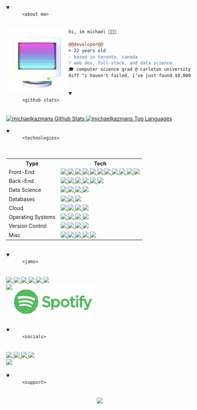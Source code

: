 <!-- Begin Header -->
<details open>
  <summary>
    <code>
      &lt;about me&gt;
    </code>
  </summary>
  <img align="left" width="168px" src="./images/floating_computer.gif" />

  ```diff
  hi, im michael 👨🏻‍💻

  @@developer@@
  + 22 years old
  - based in toronto, canada
  ! web dev, full-stack, and data science
  🎓 computer science grad @ carleton university
  diff "i haven't failed, i’ve just found 10,000 ways that won’t work"
  ```
</details>
<!-- End Header -->
<br>
<!-- Begin GitHub Stats -->
<details open>
  <summary>
    <code>
      &lt;github stats&gt;
    </code>
  </summary>
  <br/>
  <a href="https://github.com/anuraghazra/github-readme-stats">
    <img alt="michaelkazmans Github Stats" src="https://github-readme-stats.vercel.app/api/?username=michaelkazman&show_icons=true&count_private=true&theme=react&hide_border=true&bg_color=161B22&title_color=D3A9FF&icon_color=92C0E8&text_color=FFFFFF" height="194px"/>
  </a>
  <a href="https://github.com/anuraghazra/github-readme-stats">
    <img alt="michaelkazmans Top Languages" src="https://github-readme-stats.vercel.app/api/top-langs/?username=michaelkazman&langs_count=8&layout=compact&theme=react&hide_border=true&bg_color=161B22&title_color=D3A9FF&icon_color=92C0E8&text_color=FFFFFF" height="194px"/>
  </a>
</details>
<!-- End GitHub Stats -->
<br>
<!-- Start Technologies -->
<details open>
  <summary>
    <code>
      &lt;technologies&gt;
    </code>
  </summary>
  <br>
  <table>
  <tr>
    <th>Type</th>
    <th>Tech</th>
  </tr>
  <tr>
    <td>Front-End</td>
    <td>
      <a href="https://www.javascript.com/">
        <img src="https://img.icons8.com/color/30/javascript.png"/>
      </a>
      <a href="https://html.spec.whatwg.org/multipage/">
        <img src="https://img.icons8.com/color/30/html-5.png"/>
      </a>
      <a href="https://www.w3.org/Style/CSS/">
        <img src="https://img.icons8.com/color/30/css3.png"/>
      </a>
      <a href="https://reactjs.org/">
        <img src="https://img.icons8.com/color/30/react-native.png"/>
      </a>
      <a href="https://redux.js.org/">
        <img src="https://img.icons8.com/color/30/redux.png"/>
      </a>
      <a href="https://nodejs.org/">
        <img src="https://img.icons8.com/color/30/nodejs.png"/>
      </a>
      <a href="https://www.typescriptlang.org/">
        <img src="https://img.icons8.com/color/30/typescript.png"/>
      </a>
      <a href="https://sass-lang.com/">
        <img src="https://img.icons8.com/color/30/sass.png"/>
      </a>
      <a href="https://next.material-ui.com/">
        <img src="https://img.icons8.com/color/30/material-ui.png"/>
      </a>
      <a href="https://getbootstrap.com/">
        <img src="https://img.icons8.com/color/30/bootstrap.png"/>
      </a>
      <a href="https://nextjs.org/">
        <img height="30" src="https://cdn.jsdelivr.net/npm/simple-icons@latest/icons/nextdotjs.svg" />
      </a>
    </td>
  </tr>
  <tr>
    <td>Back-End</td>
    <td>
      <a href="https://www.python.org/">
        <img src="https://img.icons8.com/color/30/python.png"/>
      </a>
      <a href="https://www.djangoproject.com/">
        <img src="https://img.icons8.com/color/30/django.png"/>
      </a>
      <a href="https://www.java.com/">
        <img src="https://img.icons8.com/color/30/java.png"/>
      </a>
      <a href="https://spring.io/">
        <img src="https://img.icons8.com/color/30/spring-logo.png"/>
      </a>
      <a href="http://www.open-std.org/JTC1/SC22/WG14/">
        <img src="https://img.icons8.com/color/30/c-programming.png"/>
      </a>      
      <a href="http://www.open-std.org/JTC1/SC22/WG21/">
        <img src="https://img.icons8.com/color/30/c-plus-plus-logo.png"/>
      </a>
    </td>
  </tr>
  <tr>
    <td>Data Science</td>
    <td>
      <a href="https://www.tensorflow.org/">
        <img src="https://img.icons8.com/color/30/tensorflow.png"/>
      </a>
      <a href="https://jupyter.org/">
        <img height="30" src="https://cdn.jsdelivr.net/npm/simple-icons@latest/icons/jupyter.svg" />
      </a>
      <a href="https://opencv.org/">
        <img src="https://img.icons8.com/color/30/opencv.png"/>
      </a>
      <a href="https://scikit-learn.org/">
        <img height="30" src="https://cdn.jsdelivr.net/npm/simple-icons@latest/icons/scikit-learn.svg" />
      </a>
    </td>
  </tr>
  <tr>
    <td>Databases</td>
    <td>
      <a href="https://www.mongodb.com/">
        <img src="https://img.icons8.com/color/30/mongodb.png"/>
      </a>
      <a href="https://www.mysql.com/">
        <img src="https://img.icons8.com/color/30/mysql-logo.png"/>
      </a>
      <a href="https://aws.amazon.com/s3/">
        <img src="https://img.icons8.com/color/30/amazon-s3.png"/>
      </a>
    </td>
  </tr>
  <tr>
    <td>Cloud</td>
    <td>
      <a href="https://cloud.google.com/">
        <img src="https://img.icons8.com/color/30/google-cloud.png"/>
      </a>
      <a href="https://aws.amazon.com/">
        <img src="https://img.icons8.com/color/30/amazon-web-services.png"/>
      </a>
      <a href="https://azure.microsoft.com/">
        <img src="https://img.icons8.com/color/30/azure.png"/>
      </a>
      <a href="https://www.docker.com/">
        <img src="https://img.icons8.com/color/30/docker.png"/>
      </a>
    </td>
  </tr>
  <tr>
    <td>Operating Systems</td>
    <td>
      <a href="https://www.apple.com/macos/">
        <img src="https://img.icons8.com/color/30/mac-os.png"/>
      </a>
      <a href="https://www.linux.org/">
        <img src="https://img.icons8.com/color/30/linux.png"/>
      </a>
      <a href="https://ubuntu.com/">
        <img src="https://img.icons8.com/color/30/ubuntu--v1.png"/>
      </a>
      <a href="https://www.microsoft.com/en-ca/windows">
        <img src="https://img.icons8.com/color/30/windows-10.png"/>
      </a>
    </td>
  </tr>
  <tr>
    <td>Version Control</td>
    <td>
      <a href="https://git-scm.com/">
        <img src="https://img.icons8.com/color/30/git.png"/>
      </a>
      <a href="https://github.com/">
        <img src="https://img.icons8.com/material-outlined/30/github.png"/>
      </a>
      <a href="https://about.gitlab.com/">
        <img src="https://img.icons8.com/color/30/gitlab.png"/>
      </a>
      <a href="https://bitbucket.org/">
        <img src="https://img.icons8.com/color/30/bitbucket.png"/>
      </a>      
    </td>
  </tr>
  <tr>
    <td>Misc</td>
    <td>
      <a href="https://code.visualstudio.com/">
        <img src="https://img.icons8.com/color/30/visual-studio-code-2019.png"/>
      </a>
      <a href="https://www.gnu.org/software/bash/">
        <img src="https://img.icons8.com/plasticine/30/000000/bash.png"/>
      </a>
      <a href="https://www.atlassian.com/software/confluence">
        <img src="https://img.icons8.com/color/30/000000/confluence--v2.png"/>
      </a>
      <a href="https://docs.microsoft.com/en-us/powershell/">
        <img src="https://img.icons8.com/color/30/000000/powershell.png"/>
      </a>
      <a href="https://www.npmjs.com/">
        <img src="https://img.icons8.com/color/30/npm.png"/>
      </a>
    </td>
  </tr>
</table>
</details>
<!-- End Technologies -->
<br>
<!-- Start Spotify -->
<details open>
  <summary>
    <code>
      &lt;jams&gt;
    </code>
  </summary>
  <br/>
  <div>
    <a href="https://open.spotify.com/playlist/2mtlhuFVOFMn6Ho3JmrLc2">
      <img src="https://img.shields.io/badge/Programming%20☕-%231DB954.svg?&style=flat-square&logo=spotify&logoColor=white" />
    </a>
    <a href="https://open.spotify.com/playlist/6tEwsHDqkDzPOL9tmuPuUv">
      <img src="https://img.shields.io/badge/EDM%20🎛️-%231DB954.svg?&style=flat-square&logo=spotify&logoColor=white" />
    </a>
    <a href="https://open.spotify.com/playlist/0wZIutZFpaUYYwJJyhkMVG">
      <img src="https://img.shields.io/badge/Fantasy%20🧙-%231DB954.svg?&style=flat-square&logo=spotify&logoColor=white" />
    </a>
    <a href="https://open.spotify.com/playlist/0a89QvfUATI2oN9VnrZdJr">
      <img src="https://img.shields.io/badge/Classical%20🎩-%231DB954.svg?&style=flat-square&logo=spotify&logoColor=white" />        
    </a>
    <a href="https://open.spotify.com/playlist/3POsn2Qb5LcNZukDH3YsEk">
      <img src="https://img.shields.io/badge/Movies%20🎬-%231DB954.svg?&style=flat-square&logo=spotify&logoColor=white" />
    </a>
    <a href="https://open.spotify.com/playlist/6UR7WrfWrOZEkgTNgN3ieg">
      <img src="https://img.shields.io/badge/Alt%20Rock%20🎸-%231DB954.svg?&style=flat-square&logo=spotify&logoColor=white" />      
    </a>
  </div>
  <div>
    <img align="left" src="https://spotify-github-profile.vercel.app/api/view?uid=seniorfluffie&cover_image=true&theme=novatorem" href="https://spotify-github-profile.vercel.app/api/view?uid=seniorfluffie&redirect=true" />
    <img vertical-align="middle" height="95px" src="./images/spotify.gif" href="https://open.spotify.com/user/seniorfluffie" />
  </div>
</details>
<!-- End Spotify -->
<br>
<!-- Start Social Badges -->
<details open>
  <summary>
    <code>
      &lt;socials&gt;
    </code>
  </summary>
  <br/>
    <div>
      <a href="https://github.com/michaelkazman">
        <img src="https://img.shields.io/github/followers/michaelkazman?style=social"/>
      </a>
      <a href="mailto:michael.kazman@gmail.com">
        <img src="https://img.shields.io/badge/-michael.kazman-c14438?style=social&logo=Gmail&logoColor=red"/>
      </a>
      <a href="https://michaelkazman.com">
        <img src="https://img.shields.io/badge/-michaelkazman.com-blue?style=social&logo=homeassistantcommunitystore&logoColor=colorB"/>
      </a>
      <a href="https://www.linkedin.com/in/michaelkazman/">
        <img src="https://img.shields.io/badge/-Michael%20Kazman-blue?style=social&logo=Linkedin&logoColor=blue"/>
      </a>
    </div>
    <div>
      <a href="#">
        <img src="https://komarev.com/ghpvc/?username=michaelkazman&color=0C866C"/>
      </a>
    </div>
</details>
<!-- End Social Badges -->
<br>
<!-- Start BuyMeACoffee -->
<details open>
  <summary>
    <code>
      &lt;support&gt;
    </code>
  </summary>
  <br/>
  <div align="center">
      <a href="https://www.buymeacoffee.com/michaelkazman">
        <img src="https://img.buymeacoffee.com/button-api/?text=Buy me a beer?&emoji=🍺&slug=michaelkazman&button_colour=5b95a9&font_colour=ffffff&font_family=Poppins&outline_colour=ffffff&coffee_colour=FFDD00?font-size=0.5" height="58px">
      </a>
  </div>
</details>
<!-- End BuyMeACoffee -->
